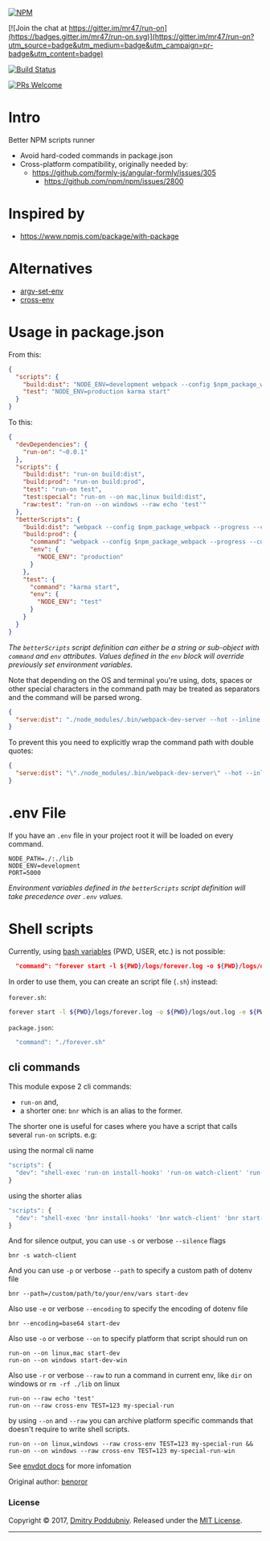 [![NPM](https://nodei.co/npm/run-on.png)](https://npmjs.org/package/run-on)

[![Join the chat at https://gitter.im/mr47/run-on](https://badges.gitter.im/mr47/run-on.svg)](https://gitter.im/mr47/run-on?utm_source=badge&utm_medium=badge&utm_campaign=pr-badge&utm_content=badge)

[![Build Status](https://semaphoreci.com/api/v1/mr47/run-on/branches/master/badge.svg)](https://semaphoreci.com/mr47/run-on)

[![PRs Welcome](https://img.shields.io/badge/PRs-welcome-brightgreen.svg?style=flat-square)](http://makeapullrequest.com)

# Intro

Better NPM scripts runner

- Avoid hard-coded commands in package.json
- Cross-platform compatibility, originally needed by:
    - https://github.com/formly-js/angular-formly/issues/305
        - https://github.com/npm/npm/issues/2800

# Inspired by

- https://www.npmjs.com/package/with-package

# Alternatives

- [argv-set-env](https://github.com/kentcdodds/argv-set-env)
- [cross-env](https://github.com/kentcdodds/cross-env)

# Usage in package.json

From this:
```JSON
{
  "scripts": {
    "build:dist": "NODE_ENV=development webpack --config $npm_package_webpack --progress --colors",
    "test": "NODE_ENV=production karma start"
  }
}
```

To this:
```JSON
{
  "devDependencies": {
    "run-on": "~0.0.1"
  },
  "scripts": {
    "build:dist": "run-on build:dist",
    "build:prod": "run-on build:prod",
    "test": "run-on test",
    "test:special": "run-on --on mac,linux build:dist",
    "raw:test": "run-on --on windows --raw echo 'test'"
  },
  "betterScripts": {
    "build:dist": "webpack --config $npm_package_webpack --progress --colors",
    "build:prod": {
      "command": "webpack --config $npm_package_webpack --progress --colors",
      "env": {
        "NODE_ENV": "production"
      }
    },
    "test": {
      "command": "karma start",
      "env": {
        "NODE_ENV": "test"
      }
    }
  }
}
```

_The `betterScripts` script definition can either be a string or sub-object with `command` and `env` attributes. Values defined in the `env` block will override previously set environment variables._

Note that depending on the OS and terminal you're using, dots, spaces or other special characters in the command path may be treated as separators and the command will be parsed wrong.

```JSON
{
  "serve:dist": "./node_modules/.bin/webpack-dev-server --hot --inline --config webpack/development.js"
}
```

To prevent this you need to explicitly wrap the command path with double quotes:

```JSON
{
  "serve:dist": "\"./node_modules/.bin/webpack-dev-server\" --hot --inline --config webpack/development.js"
}
```

# .env File

If you have an `.env` file in your project root it will be loaded on every command.

```
NODE_PATH=./:./lib
NODE_ENV=development
PORT=5000
```

_Environment variables defined in the `betterScripts` script definition will take precedence over `.env` values._

# Shell scripts

Currently, using [bash variables](http://tldp.org/LDP/abs/html/internalvariables.html) (PWD, USER, etc.) is not possible:

``` JSON
  "command": "forever start -l ${PWD}/logs/forever.log -o ${PWD}/logs/out.log -e ${PWD}/logs/errors.log -a index.js",
```

In order to use them, you can create an script file (`.sh`) instead:

`forever.sh`:
``` bash
forever start -l ${PWD}/logs/forever.log -o ${PWD}/logs/out.log -e ${PWD}/logs/errors.log -a index.js
```

`package.json`:
``` javascript
  "command": "./forever.sh"
```

## cli commands

This module expose 2 cli commands:
- `run-on` and,
- a shorter one: `bnr` which is an alias to the former.

The shorter one is useful for cases where you have a script that calls several `run-on` scripts. e.g:

using the normal cli name

```javascript
"scripts": {
  "dev": "shell-exec 'run-on install-hooks' 'run-on watch-client' 'run-on start-dev' 'run-on start-dev-api' 'run-on start-dev-worker' 'run-on start-dev-socket'",
}
```

using the shorter alias

```javascript
"scripts": {
  "dev": "shell-exec 'bnr install-hooks' 'bnr watch-client' 'bnr start-dev' 'bnr start-dev-api' 'bnr start-dev-worker' 'bnr start-dev-socket'",
}
```

And for silence output, you can use `-s` or verbose `--silence` flags

```
bnr -s watch-client
```

And you can use `-p` or verbose `--path` to specify a custom path of dotenv file

```
bnr --path=/custom/path/to/your/env/vars start-dev
```

Also use `-e` or verbose `--encoding` to specify the encoding of dotenv file

```
bnr --encoding=base64 start-dev
```

Also use `-o` or verbose `--on` to specify platform that script should run on
```
run-on --on linux,mac start-dev
run-on --on windows start-dev-win
```
Also use `-r` or verbose `--raw` to run a command in current env, like `dir` on windows or `rm -rf ./lib` on linux

```
run-on --raw echo 'test'
run-on --raw cross-env TEST=123 my-special-run
```


by using `--on` and `--raw` you can archive platform specific commands that doesn't require to write shell scripts.

```
run-on --on linux,windows --raw cross-env TEST=123 my-special-run && run-on --on windows --raw cross-env TEST=123 my-special-run-win
```

See [envdot docs](https://github.com/motdotla/dotenv) for more infomation

Original author: [benoror](https://github.com/benoror/better-npm-run)

### License

Copyright © 2017, [Dmitry Poddubniy](https://github.com/mr47).
Released under the [MIT License](LICENSE).

***
